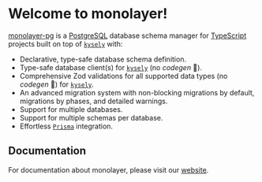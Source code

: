 # Welcome to monolayer!

[monolayer-pg](https://dunkelbraun.github.io/monolayer-pg) is a [PostgreSQL](https://www.postgresql.org) database schema manager for [TypeScript](https://www.typescriptlang.org) projects built on top of [`kysely`](https://kysely.dev) with:

- Declarative, type-safe database schema definition.
- Type-safe database client(s) for [`kysely`](https://kysely.dev) (no *codegen* :tada:).
- Comprehensive Zod validations for all supported data types (no *codegen* :tada:) for [`kysely`](https://kysely.dev).
- An advanced migration system with non-blocking migrations by default, migrations by phases, and detailed warnings.
- Support for multiple databases.
- Support for multiple schemas per database.
- Effortless [`Prisma`](https://www.prisma.io) integration.

## Documentation

For documentation about monolayer, please visit our [website](https://dunkelbraun.github.io/monolayer).
